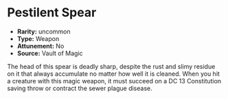 
# Pestilent Spear

* **Rarity:** uncommon
* **Type:** Weapon
* **Attunement:** No
* **Source:** Vault of Magic


The head of this spear is deadly sharp, despite the rust and slimy residue on it that always accumulate no matter how well it is cleaned. When you hit a creature with this magic weapon, it must succeed on a DC 13 Constitution saving throw or contract the sewer plague disease.
